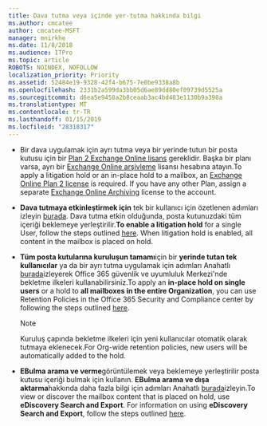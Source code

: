 ```yaml
---
title: Dava tutma veya içinde yer-tutma hakkında bilgi
ms.author: cmcatee
author: cmcatee-MSFT
manager: mnirkhe
ms.date: 11/8/2018
ms.audience: ITPro
ms.topic: article
ROBOTS: NOINDEX, NOFOLLOW
localization_priority: Priority
ms.assetid: 52484e19-9328-42f4-b675-7e0be9338a8b
ms.openlocfilehash: 2331b2a599da3bb05d6ae89dd80ef09739d5525a
ms.sourcegitcommit: d6ea5e9458a2b8ceaab3ac4bd483e1130b9a398a
ms.translationtype: MT
ms.contentlocale: tr-TR
ms.lasthandoff: 01/15/2019
ms.locfileid: "28318317"
---
```

- <span data-ttu-id="88e4e-p101">Bir dava uygulamak için ayrı tutma veya bir yerinde tutun bir posta kutusu için bir [Plan 2 Exchange Online lisans](https://docs.microsoft.com/en-us/office365/servicedescriptions/office-365-platform-service-description/office-365-plan-options) gereklidir. Başka bir planı varsa, ayrı bir [Exchange Online arşivleme](https://docs.microsoft.com/en-us/office365/servicedescriptions/exchange-online-archiving-service-description/exchange-online-archiving-service-description) lisansı hesabına atayın.</span><span class="sxs-lookup"><span data-stu-id="88e4e-p101">To apply a litigation hold or an in-place hold to a mailbox, an [Exchange Online Plan 2 license](https://docs.microsoft.com/en-us/office365/servicedescriptions/office-365-platform-service-description/office-365-plan-options) is required. If you have any other Plan, assign a separate [Exchange Online Archiving](https://docs.microsoft.com/en-us/office365/servicedescriptions/exchange-online-archiving-service-description/exchange-online-archiving-service-description) license to the account.</span></span> 
    
- <span data-ttu-id="88e4e-p102">**Dava tutmaya etkinleştirmek için** tek bir kullanıcı için özetlenen adımları izleyin [burada](https://docs.microsoft.com/en-us/office365/SecurityCompliance/place-a-mailbox-on-litigation-hold). Dava tutma etkin olduğunda, posta kutunuzdaki tüm içeriği beklemeye yerleştirilir.</span><span class="sxs-lookup"><span data-stu-id="88e4e-p102">**To enable a litigation hold** for a single User, follow the steps outlined [here](https://docs.microsoft.com/en-us/office365/SecurityCompliance/place-a-mailbox-on-litigation-hold). When litigation hold is enabled, all content in the mailbox is placed on hold.</span></span>
    
- <span data-ttu-id="88e4e-106">**Tüm posta kutularına kuruluşun tamamı**için bir **yerinde tutan tek kullanıcılar** ya da bir ayrı tutma uygulamak için adımları Anahatlı [burada](https://docs.microsoft.com/en-us/Office365/securitycompliance/retention-policies )izleyerek Office 365 güvenlik ve uyumluluk Merkezi'nde bekletme ilkeleri kullanabilirsiniz.</span><span class="sxs-lookup"><span data-stu-id="88e4e-106">To apply an **in-place hold on single users** or a hold to **all mailboxes in the entire Organization**, you can use Retention Policies in the Office 365 Security and Compliance center by following the steps outlined [here](https://docs.microsoft.com/en-us/Office365/securitycompliance/retention-policies ).</span></span>
    
    > [!NOTE]
    > <span data-ttu-id="88e4e-107">Kuruluş çapında bekletme ilkeleri için yeni kullanıcılar otomatik olarak tutmaya eklenecek.</span><span class="sxs-lookup"><span data-stu-id="88e4e-107">For Org-wide retention policies, new users will be automatically added to the hold.</span></span> 
  
- <span data-ttu-id="88e4e-p103">**EBulma arama ve verme**görüntülemek veya beklemeye yerleştirilir posta kutusu içeriği bulmak için kullanın. **EBulma arama ve dışa aktarma**hakkında daha fazla bilgi için adımları Anahatlı [burada](https://docs.microsoft.com/en-us/office365/securitycompliance/export-search-results)izleyin.</span><span class="sxs-lookup"><span data-stu-id="88e4e-p103">To view or discover the mailbox content that is placed on hold, use **eDiscovery Search and Export**. For information on using **eDiscovery Search and Export**, follow the steps outlined [here](https://docs.microsoft.com/en-us/office365/securitycompliance/export-search-results).</span></span>
    

